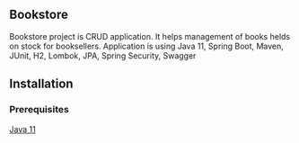 ## Bookstore

Bookstore project is CRUD application. It helps management of books helds on stock for booksellers. 
Application is using Java 11, Spring Boot, Maven, JUnit, H2, Lombok, JPA, Spring Security, Swagger

## Installation

### Prerequisites

[Java 11](https://adoptopenjdk.net/)
